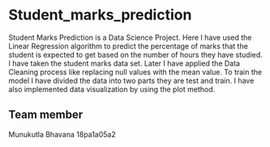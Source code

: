 # Student_marks_prediction

Student Marks Prediction is a Data Science Project. Here I have used the Linear Regression algorithm to predict the percentage of marks that the student is expected to get based on the number of hours they have studied. I have taken the student marks data set. Later I have applied the Data Cleaning process like replacing null values with the mean value. To train the model I have divided the data into two parts they are test and train. I have also implemented data visualization by using the plot method.

## Team member
Munukutla Bhavana
18pa1a05a2
